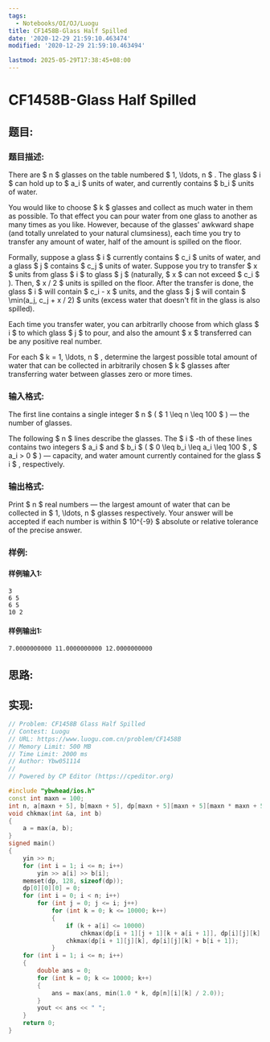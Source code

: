 ```yaml
---
tags: 
  - Notebooks/OI/OJ/Luogu
title: CF1458B-Glass Half Spilled
date: '2020-12-29 21:59:10.463474'
modified: '2020-12-29 21:59:10.463494'

lastmod: 2025-05-29T17:38:45+08:00
---
```

# CF1458B-Glass Half Spilled
## 题目:
### 题目描述:
There are $ n $ glasses on the table numbered $ 1, \ldots, n $ . The glass $ i $ can hold up to $ a_i $ units of water, and currently contains $ b_i $ units of water.

You would like to choose $ k $ glasses and collect as much water in them as possible. To that effect you can pour water from one glass to another as many times as you like. However, because of the glasses' awkward shape (and totally unrelated to your natural clumsiness), each time you try to transfer any amount of water, half of the amount is spilled on the floor.

Formally, suppose a glass $ i $ currently contains $ c_i $ units of water, and a glass $ j $ contains $ c_j $ units of water. Suppose you try to transfer $ x $ units from glass $ i $ to glass $ j $ (naturally, $ x $ can not exceed $ c_i $ ). Then, $ x / 2 $ units is spilled on the floor. After the transfer is done, the glass $ i $ will contain $ c_i - x $ units, and the glass $ j $ will contain $ \min(a_j, c_j + x / 2) $ units (excess water that doesn't fit in the glass is also spilled).

Each time you transfer water, you can arbitrarlly choose from which glass $ i $ to which glass $ j $ to pour, and also the amount $ x $ transferred can be any positive real number.

For each $ k = 1, \ldots, n $ , determine the largest possible total amount of water that can be collected in arbitrarily chosen $ k $ glasses after transferring water between glasses zero or more times.
### 输入格式:
The first line contains a single integer $ n $ ( $ 1 \leq n \leq 100 $ ) — the number of glasses.

The following $ n $ lines describe the glasses. The $ i $ -th of these lines contains two integers $ a_i $ and $ b_i $ ( $ 0 \leq b_i \leq a_i \leq 100 $ , $ a_i > 0 $ ) — capacity, and water amount currently contained for the glass $ i $ , respectively.
### 输出格式:
Print $ n $ real numbers — the largest amount of water that can be collected in $ 1, \ldots, n $ glasses respectively. Your answer will be accepted if each number is within $ 10^{-9} $ absolute or relative tolerance of the precise answer.
### 样例:
#### 样例输入1:
```
3
6 5
6 5
10 2
```
#### 样例输出1:
```
7.0000000000 11.0000000000 12.0000000000
```
## 思路:

## 实现:
```cpp
// Problem: CF1458B Glass Half Spilled
// Contest: Luogu
// URL: https://www.luogu.com.cn/problem/CF1458B
// Memory Limit: 500 MB
// Time Limit: 2000 ms
// Author: Ybw051114
//
// Powered by CP Editor (https://cpeditor.org)

#include "ybwhead/ios.h"
const int maxn = 100;
int n, a[maxn + 5], b[maxn + 5], dp[maxn + 5][maxn + 5][maxn * maxn + 5];
void chkmax(int &a, int b)
{
    a = max(a, b);
}
signed main()
{
    yin >> n;
    for (int i = 1; i <= n; i++)
        yin >> a[i] >> b[i];
    memset(dp, 128, sizeof(dp));
    dp[0][0][0] = 0;
    for (int i = 0; i < n; i++)
        for (int j = 0; j <= i; j++)
            for (int k = 0; k <= 10000; k++)
            {
                if (k + a[i] <= 10000)
                    chkmax(dp[i + 1][j + 1][k + a[i + 1]], dp[i][j][k] + b[i + 1] * 2);
                chkmax(dp[i + 1][j][k], dp[i][j][k] + b[i + 1]);
            }
    for (int i = 1; i <= n; i++)
    {
        double ans = 0;
        for (int k = 0; k <= 10000; k++)
        {
            ans = max(ans, min(1.0 * k, dp[n][i][k] / 2.0));
        }
        yout << ans << " ";
    }
    return 0;
}

```
